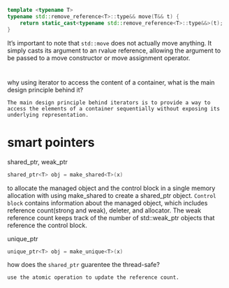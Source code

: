 
```cpp
template <typename T>
typename std::remove_reference<T>::type&& move(T&& t) {
    return static_cast<typename std::remove_reference<T>::type&&>(t);
}
```
It’s important to note that `std::move` does not actually move anything. It simply casts its argument to an rvalue reference, allowing the argument to be passed to a move constructor or move assignment operator.


#
why using iterator to access the content of a container, what is the main design principle behind it?

    The main design principle behind iterators is to provide a way to access the elements of a container sequentially without exposing its underlying representation.


# smart pointers
shared_ptr, weak_ptr

```cpp
shared_ptr<T> obj = make_shared<T>(x)
```
to allocate the managed object and the control block in a single memory allocation with using make_shared to create a shared_ptr object. `Control block` contains information about the managed object, which includes reference count(strong and weak), deleter, and allocator. The weak reference count keeps track of the number of std::weak_ptr objects that reference the control block.

unique_ptr
```cpp
unique_ptr<T> obj = make_unique<T>(x)
```

how does the `shared_ptr` guarentee the thread-safe?

    use the atomic operation to update the reference count.
